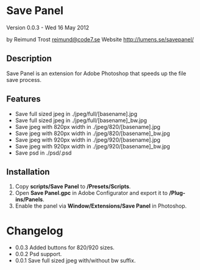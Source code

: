Save Panel
==========

Version 0.0.3 - Wed 16 May 2012

by Reimund Trost <reimund@code7.se> 
Website <http://lumens.se/savepanel/>


Description
-----------
Save Panel is an extension for Adobe Photoshop that speeds up the file save
process.


Features
-------
-	Save full sized jpeg in ./jpeg/full/[basename].jpg
-	Save full sized jpeg in ./jpeg/full/[basename]_bw.jpg
-	Save jpeg with 820px width in ./jpeg/820/[basename].jpg
-	Save jpeg with 820px width in ./jpeg/820/[basename]_bw.jpg
-	Save jpeg with 920px width in ./jpeg/920/[basename].jpg
-	Save jpeg with 920px width in ./jpeg/920/[basename]_bw.jpg
-	Save psd in ./psd/<basename>.psd


Installation
------------
1.	Copy __scripts/Save Panel__ to __<your photoshop directory>/Presets/Scripts__.
2.	Open __Save Panel.gpc__ in Adobe Configurator and export it to __<your photoshop
directory>/Plug-ins/Panels__.
3.	Enable the panel via __Window/Extensions/Save Panel__ in Photoshop.


Changelog
=========
* 0.0.3 Added buttons for 820/920 sizes.
* 0.0.2 Psd support.
* 0.0.1 Save full sized jpeg with/without bw suffix.
